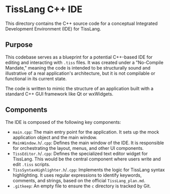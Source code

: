 # TissLang C++ IDE

This directory contains the C++ source code for a conceptual Integrated Development Environment (IDE) for TissLang.

## Purpose

This codebase serves as a blueprint for a potential C++-based IDE for editing and interacting with `.tiss` files. It was created under a "No-Compile Mandate," meaning the code is intended to be structurally sound and illustrative of a real application's architecture, but it is not compilable or functional in its current state.

The code is written to mimic the structure of an application built with a standard C++ GUI framework like Qt or wxWidgets.

## Components

The IDE is composed of the following key components:

-   `main.cpp`: The main entry point for the application. It sets up the mock application object and the main window.
-   `MainWindow.h`/`.cpp`: Defines the main window of the IDE. It is responsible for orchestrating the layout, menus, and other UI components.
-   `TissEditor.h`/`.cpp`: Defines the specialized text editor widget for TissLang. This would be the central component where users write and edit `.tiss` scripts.
-   `TissSyntaxHighlighter.h`/`.cpp`: Implements the logic for TissLang syntax highlighting. It uses regular expressions to identify keywords, comments, and strings, based on the official `TissLang_plan.md`.
-   `.gitkeep`: An empty file to ensure the `c` directory is tracked by Git.
